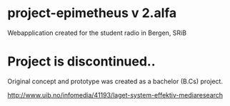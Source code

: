 project-epimetheus v 2.alfa
==================


Webapplication created for the student radio in Bergen, SRiB


Project is discontinued..
=========================

Original concept and prototype was created as a bachelor (B.Cs) project.

http://www.uib.no/infomedia/41193/laget-system-effektiv-mediaresearch
